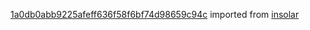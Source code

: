 [1a0db0abb9225afeff636f58f6bf74d98659c94c](https://github.com/insolar/insolar/commit/1a0db0abb9225afeff636f58f6bf74d98659c94c) imported from [insolar](https://github.com/insolar/insolar)
